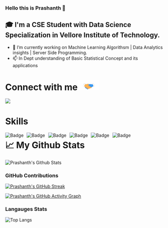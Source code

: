 ### Hello this is Prashanth 👋

## 🎓 I'm a CSE Student with Data Science Specialization in Vellore Institute of Technology.

- 🔭 I’m currently working on Machine Learning Algorithsm | Data Analytics insights | Server Side Programming.
- 📫 In Dept understanding of Basic Statistical Concept and its applications


<!--
**PrashanthSingaravelan/PrashanthSingaravelan** is a ✨ _special_ ✨ repository because its `README.md` (this file) appears on your GitHub profile.

Here are some ideas to get you started:

- 🔭 I’m currently working on ...
- 🌱 I’m currently learning ...
- 👯 I’m looking to collaborate on ...
- 🤔 I’m looking for help with ...
- 💬 Ask me about ...
- 📫 How to reach me: ...
- 😄 Pronouns: ...
- ⚡ Fun fact: ...
-->

# Connect with me<img src="https://raw.githubusercontent.com/PrashanthSingaravelan/PrashanthSingaravelan/main/Handshake.gif" height="32px" >

<a href="https://www.linkedin.com/in/prashanth-singaravelan-a17194195/"><img align="left"  width="24px" src="https://raw.githubusercontent.com/PrashanthSingaravelan/PrashanthSingaravelan/blob/main/Linkedin.svg"/></a> &nbsp;&nbsp;

# Skills

<img alt="Badge" style="float: left; margin-right: 10px;" src="https://img.shields.io/badge/python%20-%2314354C.svg?&style=for-the-badge&logo=python&logoColor=white"/> <img alt="Badge" style="float: left; margin-right: 10px;"  src="https://img.shields.io/badge/html5%20-%23E34F26.svg?&style=for-the-badge&logo=html5&logoColor=white"/>  <img alt="Badge" style="float: left; margin-right: 10px;"  src="https://img.shields.io/badge/css3%20-%231572B6.svg?&style=for-the-badge&logo=css3&logoColor=white"/> <img alt="Badge" style="float: left; margin-right: 10px;" src="https://camo.githubusercontent.com/b38bbb1cba49a754ade66ca1ca45541ed07ab31a3b01166157f513b44fb35f70/68747470733a2f2f696d672e736869656c64732e696f2f62616467652f4d6f6e676f44422d2532333465613934622e7376673f267374796c653d666f722d7468652d6261646765266c6f676f3d6d6f6e676f6462266c6f676f436f6c6f723d7768697465"/> <img alt="Badge" style="float: left; margin-right: 10px;" src="https://camo.githubusercontent.com/cc96d7d28a6ca21ddbb1f2521d751d375230ed840271e6a4c8694cf87cc60c14/68747470733a2f2f696d672e736869656c64732e696f2f62616467652f6e6f64652e6a732532302d2532333433383533442e7376673f267374796c653d666f722d7468652d6261646765266c6f676f3d6e6f64652e6a73266c6f676f436f6c6f723d7768697465"/> <img alt="Badge" style="float: left; margin-right: 10px;" src="https://camo.githubusercontent.com/e903a0ec2e7989808f02981dc5ccfb246ca529575ce412b856f573c4703dc961/68747470733a2f2f696d672e736869656c64732e696f2f62616467652f616e67756c61722532302d2532334533344632362e7376673f267374796c653d666f722d7468652d6261646765266c6f676f3d616e67756c6172266c6f676f436f6c6f723d7768697465"/>

# 📈 My Github Stats

![Prashanth's Github Stats](https://github-readme-stats.vercel.app/api?username=PrashanthSingaravelan&custom_title=PrashanthSingaravelan%27s%20GitHub%20Stats%20&show_icons=true&theme=ayu-mirage)

### GitHub Contributions

[![Prashanth's GitHub Streak](https://github-readme-streak-stats.herokuapp.com?user=PrashanthSingaravelan&theme=nightowl&hide_border=true)](https://git.io/streak-stats)

[![Prashanth's GitHub Activity Graph](https://activity-graph.herokuapp.com/graph?username=PrashanthSingaravelan&theme=xcode)](https://github.com/PrashanthSingaravelan)

### Langauges Stats

![Top Langs](https://github-readme-stats.vercel.app/api/top-langs/?username=PrashanthSingaravelan&layout=compact&theme=radical&langs_count=8)
